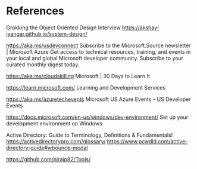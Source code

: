 # References
Grokking the Object Oriented Design Interview
https://akshay-iyangar.github.io/system-design/

https://aka.ms/usdevconnect 
Subscribe to the Microsoft.Source newsletter | Microsoft Azure
Get access to technical resources, training, and events in your local and global Microsoft developer community. Subscribe to your curated monthly digest today.

https://aka.ms/cloudskilling
Microsoft | 30 Days to Learn It


https://learn.microsoft.com/ 
Learning and Development Services

https://aka.ms/azuretechevents
Microsoft US Azure Events – US Developer Events

https://docs.microsoft.com/en-us/windows/dev-environment/
Set up your development environment on Windows


Active Directory: Guide to Terminology, Definitions & Fundamentals!
https://activedirectorypro.com/glossary/
https://www.pcwdld.com/active-directory-guide#wbounce-modal

https://github.com/nirajp82/Tools/
